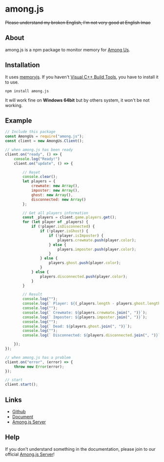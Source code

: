 # among.js
~~Please understand my broken English, I'm not very good at English lmao~~

## About
among.js is a npm package to monitor memory for [Among Us](https://store.steampowered.com/app/945360/Among_Us).

## Installation
It uses [memoryjs](https://github.com/Rob--/memoryjs).
If you haven't [Visual C++ Build Tools](http://go.microsoft.com/fwlink/?LinkId=691126), you have to install it to use.
```
npm install among.js
```
It will work fine on **Windows 64bit** but by others system, it won't be not working.

## Example
```js
// Include this package
const AmongUs = require("among.js");
const client = new AmongUs.Client();

// when among.js has been ready
client.on("ready", () => {
	console.log("Ready!")
	client.on("update", () => {

		// Reset
		console.clear();
		let players = {
			crewmate: new Array(),
			imposter: new Array(),
			ghost: new Array(),
			disconnected: new Array()
		};

		// Get all players information
		const _players = client.game.players.get();
		for (let player of _players) {
			if (!player.isDisconnected) {
				if (!player.isGhost) {
					if (!player.isImposter) {
						players.crewmate.push(player.color);
					} else {
						players.imposter.push(player.color);
					}
				} else {
					players.ghost.push(player.color);
				}
			} else {
				players.disconnected.push(player.color);
			}
		}

		// Result
		console.log("");
		console.log(` Player: ${(_players.length - players.ghost.length - players.disconnected.length)} / ${_players.length}`);
		console.log("");
		console.log(` Crewmate: ${players.crewmate.join(", ")}`);
		console.log(` Imposter: ${players.imposter.join(", ")}`);
		console.log("");
		console.log(` Dead: ${players.ghost.join(", ")}`);
		console.log("");
		console.log(` Disconnected: ${players.disconnected.join(", ")}`);

	});
});

// when among.js has a problem
client.on("error", (error) => {
	throw new Error(error);
});

// start
client.start();
```

## Links
- [Github](https://github.com/CantRunRiver/among.js)
- [Document](https://github.com/CantRunRiver/among.js/blob/main/Document.md)
- [Among.js Server](https://www.youtube.com/watch?v=dQw4w9WgXcQ)

## Help
If you don't understand something in the documentation, please join to our official [Among.js Server](https://www.youtube.com/watch?v=dQw4w9WgXcQ)!
